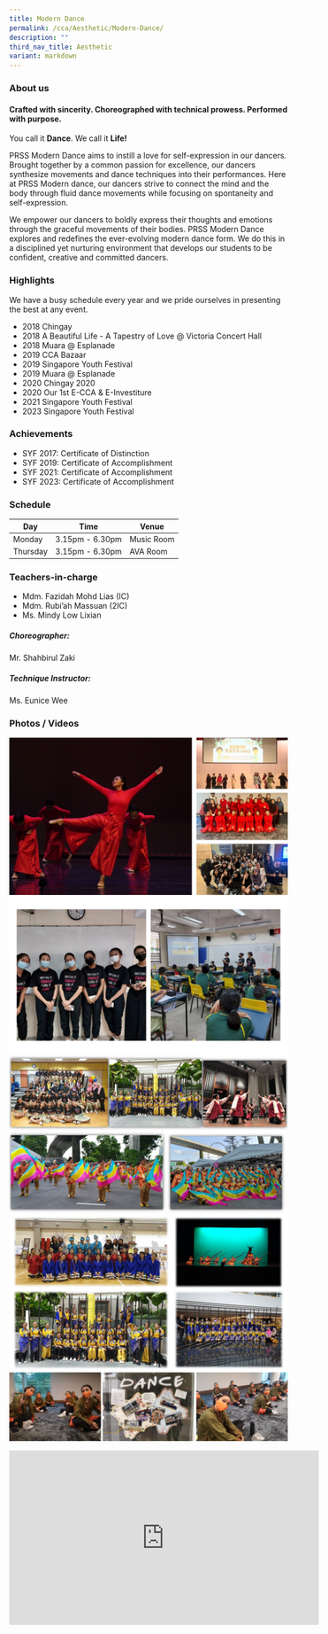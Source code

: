 ```yaml
---
title: Modern Dance
permalink: /cca/Aesthetic/Modern-Dance/
description: ""
third_nav_title: Aesthetic
variant: markdown
---
```

### **About us**

#### **Crafted with sincerity. Choreographed with technical prowess. Performed with purpose.**

You call it **Dance**. We call it **Life!**

PRSS Modern Dance aims to instill a love for self-expression in our dancers. Brought together by a common passion for excellence, our dancers synthesize movements and dance techniques into their performances. Here at PRSS Modern dance, our dancers strive to connect the mind and the body through fluid dance movements while focusing on spontaneity and self-expression.

We empower our dancers to boldly express their thoughts and emotions through the graceful movements of their bodies. PRSS Modern Dance explores and redefines the ever-evolving modern dance form. We do this in a disciplined yet nurturing environment that develops our students to be confident, creative and committed dancers.

### **Highlights**

We have a busy schedule every year and we pride ourselves in presenting the best at any event.

* 2018 Chingay
* 2018 A Beautiful Life - A Tapestry of Love @ Victoria Concert Hall
* 2018 Muara @ Esplanade
* 2019 CCA Bazaar
* 2019 Singapore Youth Festival
* 2019 Muara @ Esplanade
* 2020 Chingay 2020
* 2020 Our 1st E-CCA &amp; E-Investiture  
* 2021 Singapore Youth Festival  
* 2023 Singapore Youth Festival

### **Achievements**

* SYF 2017: Certificate of Distinction  
* SYF 2019: Certificate of Accomplishment
* SYF 2021: Certificate of Accomplishment  
* SYF 2023: Certificate of Accomplishment  

### **Schedule**

| Day | Time | Venue |
| --- | --- | --- |
| Monday  | 3.15pm - 6.30pm | Music Room |
|Thursday | 3.15pm - 6.30pm | AVA Room 

### **Teachers-in-charge**

* Mdm. Fazidah Mohd Lias (IC)
* Mdm. Rubi’ah Massuan (2IC)
* Ms. Mindy Low Lixian

##### **Choreographer:**
Mr. Shahbirul Zaki 

##### **Technique Instructor:**
Ms. Eunice Wee  

### **Photos / Videos**

![](/images/CCA/Dance/Dance_Grid_01.jpg)
![](/images/Dance%201.png)
![](/images/Dance%20Photo%201.jpeg)
![](/images/Dance%20Photo%202.jpeg)
![](/images/Dance%20Photo%203.png)

<center>
<iframe width="560" height="315" src="https://www.youtube.com/embed/BLsSi5YnuY8" title="YouTube video player" frameborder="0" allow="accelerometer; autoplay; clipboard-write; encrypted-media; gyroscope; picture-in-picture" allowfullscreen=""></iframe></center>